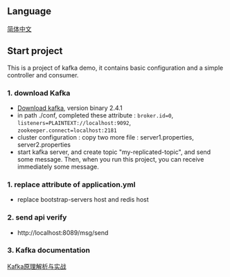 ## Language

[简体中文](./README_zh.md)

## Start project

This is a project of kafka demo, it contains basic configuration and a simple controller and consumer. 

### 1. download Kafka

- [Download kafka](https://kafka.apache.org/downloads), version binary 2.4.1
- in path ./conf, completed these attribute : `broker.id=0`, `listeners=PLAINTEXT://localhost:9092`, `zookeeper.connect=localhost:2181`
- cluster configuration : copy two more file : server1.properties, server2.properties
- start kafka server, and create topic "my-replicated-topic", and send some message. Then, when you run this project, you can receive immediately some message.

### 1. replace attribute of application.yml

- replace bootstrap-servers host and redis host

### 2. send api verify

- http://localhost:8089/msg/send

### 3. Kafka documentation

[Kafka原理解析与实战](https://dengyaqi.github.io/posts/kafka/)